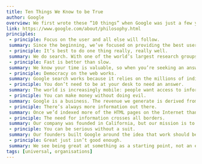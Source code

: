 ```yaml
---
title: Ten Things We Know to be True
author: Google
overview: We first wrote these “10 things” when Google was just a few years old. From time to time we revisit this list to see if it still holds true. We hope it does—and you can hold us to that. On the desk of every new Googler is a copy of these.
link: https://www.google.com/about/philosophy.html
principles:
 - principle: Focus on the user and all else will follow.
 summary: Since the beginning, we’ve focused on providing the best user experience possible. Whether we’re designing a new Internet browser or a new tweak to the look of the homepage, we take great care to ensure that they will ultimately serve you, rather than our own internal goal or bottom line. Our homepage interface is clear and simple, and pages load instantly. Placement in search results is never sold to anyone, and advertising is not only clearly marked as such, it offers relevant content and is not distracting. And when we build new tools and applications, we believe they should work so well you don’t have to consider how they might have been designed differently.
 - principle: It’s best to do one thing really, really well.
 summary: We do search. With one of the world’s largest research groups focused exclusively on solving search problems, we know what we do well, and how we could do it better. Through continued iteration on difficult problems, we’ve been able to solve complex issues and provide continuous improvements to a service that already makes finding information a fast and seamless experience for millions of people. Our dedication to improving search helps us apply what we’ve learned to new products, like Gmail and Google Maps. Our hope is to bring the power of search to previously unexplored areas, and to help people access and use even more of the ever-expanding information in their lives.
 - principle: Fast is better than slow.
 summary: We know your time is valuable, so when you’re seeking an answer on the web you want it right away–and we aim to please. We may be the only people in the world who can say our goal is to have people leave our website as quickly as possible. By shaving excess bits and bytes from our pages and increasing the efficiency of our serving environment, we’ve broken our own speed records many times over, so that the average response time on a search result is a fraction of a second. We keep speed in mind with each new product we release, whether it’s a mobile application or Google Chrome, a browser designed to be fast enough for the modern web. And we continue to work on making it all go even faster.
 - principle: Democracy on the web works.
 summary: Google search works because it relies on the millions of individuals posting links on websites to help determine which other sites offer content of value. We assess the importance of every web page using more than 200 signals and a variety of techniques, including our patented PageRank™ algorithm, which analyzes which sites have been “voted” to be the best sources of information by other pages across the web. As the web gets bigger, this approach actually improves, as each new site is another point of information and another vote to be counted. In the same vein, we are active in open source software development, where innovation takes place through the collective effort of many programmers.
 - principle: You don’t need to be at your desk to need an answer.
 summary: The world is increasingly mobile: people want access to information wherever they are, whenever they need it. We’re pioneering new technologies and offering new solutions for mobile services that help people all over the globe to do any number of tasks on their phone, from checking email and calendar events to watching videos, not to mention the several different ways to access Google search on a phone. In addition, we’re hoping to fuel greater innovation for mobile users everywhere with Android, a free, open source mobile platform. Android brings the openness that shaped the Internet to the mobile world. Not only does Android benefit consumers, who have more choice and innovative new mobile experiences, but it opens up revenue opportunities for carriers, manufacturers and developers.
 - principle: You can make money without doing evil.
 summary: Google is a business. The revenue we generate is derived from offering search technology to companies and from the sale of advertising displayed on our site and on other sites across the web. Hundreds of thousands of advertisers worldwide use AdWords to promote their products; hundreds of thousands of publishers take advantage of our AdSense program to deliver ads relevant to their site content. To ensure that we’re ultimately serving all our users (whether they are advertisers or not), we have a set of guiding principles for our advertising programs and practices: \n\n a. We don’t allow ads to be displayed on our results pages unless they are relevant where they are shown. And we firmly believe that ads can provide useful information if, and only if, they are relevant to what you wish to find–so it’s possible that certain searches won’t lead to any ads at all. \n\n b. We believe that advertising can be effective without being flashy. We don’t accept pop–up advertising, which interferes with your ability to see the content you’ve requested. We’ve found that text ads that are relevant to the person reading them draw much higher clickthrough rates than ads appearing randomly. Any advertiser, whether small or large, can take advantage of this highly targeted medium. \n\n c. Advertising on Google is always clearly identified as a “Sponsored Link,” so it does not compromise the integrity of our search results. We never manipulate rankings to put our partners higher in our search results and no one can buy better PageRank. Our users trust our objectivity and no short-term gain could ever justify breaching that trust.
 - principle: There’s always more information out there.
 summary: Once we’d indexed more of the HTML pages on the Internet than any other search service, our engineers turned their attention to information that was not as readily accessible. Sometimes it was just a matter of integrating new databases into search, such as adding a phone number and address lookup and a business directory. Other efforts required a bit more creativity, like adding the ability to search news archives, patents, academic journals, billions of images and millions of books. And our researchers continue looking into ways to bring all the world’s information to people seeking answers.
 - principle: The need for information crosses all borders.
 summary: Our company was founded in California, but our mission is to facilitate access to information for the entire world, and in every language. To that end, we have offices in more than 60 countries, maintain more than 180 Internet domains, and serve more than half of our results to people living outside the United States. We offer Google’s search interface in more than 130 languages, offer people the ability to restrict results to content written in their own language, and aim to provide the rest of our applications and products in as many languages and accessible formats as possible. Using our translation tools, people can discover content written on the other side of the world in languages they don’t speak. With these tools and the help of volunteer translators, we have been able to greatly improve both the variety and quality of services we can offer in even the most far–flung corners of the globe.
 - principle: You can be serious without a suit.
 summary: Our founders built Google around the idea that work should be challenging, and the challenge should be fun. We believe that great, creative things are more likely to happen with the right company culture–and that doesn’t just mean lava lamps and rubber balls. There is an emphasis on team achievements and pride in individual accomplishments that contribute to our overall success. We put great stock in our employees–energetic, passionate people from diverse backgrounds with creative approaches to work, play and life. Our atmosphere may be casual, but as new ideas emerge in a café line, at a team meeting or at the gym, they are traded, tested and put into practice with dizzying speed–and they may be the launch pad for a new project destined for worldwide use.
 - principle: Great just isn’t good enough.
 summary: We see being great at something as a starting point, not an endpoint. We set ourselves goals we know we can’t reach yet, because we know that by stretching to meet them we can get further than we expected. Through innovation and iteration, we aim to take things that work well and improve upon them in unexpected ways. For example, when one of our engineers saw that search worked well for properly spelled words, he wondered about how it handled typos. That led him to create an intuitive and more helpful spell checker. \n\n Even if you don’t know exactly what you’re looking for, finding an answer on the web is our problem, not yours. We try to anticipate needs not yet articulated by our global audience, and meet them with products and services that set new standards. When we launched Gmail, it had more storage space than any email service available. In retrospect offering that seems obvious–but that’s because now we have new standards for email storage. Those are the kinds of changes we seek to make, and we’re always looking for new places where we can make a difference. Ultimately, our constant dissatisfaction with the way things are becomes the driving force behind everything we do.
tags: [universal, organisations]
---
```


